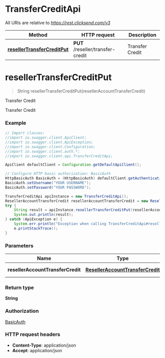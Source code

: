 # TransferCreditApi

All URIs are relative to *https://rest.clicksend.com/v3*

Method | HTTP request | Description
------------- | ------------- | -------------
[**resellerTransferCreditPut**](TransferCreditApi.md#resellerTransferCreditPut) | **PUT** /reseller/transfer-credit | Transfer Credit


<a name="resellerTransferCreditPut"></a>
# **resellerTransferCreditPut**
> String resellerTransferCreditPut(resellerAccountTransferCredit)

Transfer Credit

Transfer Credit

### Example
```java
// Import classes:
//import io.swagger.client.ApiClient;
//import io.swagger.client.ApiException;
//import io.swagger.client.Configuration;
//import io.swagger.client.auth.*;
//import io.swagger.client.api.TransferCreditApi;

ApiClient defaultClient = Configuration.getDefaultApiClient();

// Configure HTTP basic authorization: BasicAuth
HttpBasicAuth BasicAuth = (HttpBasicAuth) defaultClient.getAuthentication("BasicAuth");
BasicAuth.setUsername("YOUR USERNAME");
BasicAuth.setPassword("YOUR PASSWORD");

TransferCreditApi apiInstance = new TransferCreditApi();
ResellerAccountTransferCredit resellerAccountTransferCredit = new ResellerAccountTransferCredit(); // ResellerAccountTransferCredit | ResellerAccountTransferCredit model
try {
    String result = apiInstance.resellerTransferCreditPut(resellerAccountTransferCredit);
    System.out.println(result);
} catch (ApiException e) {
    System.err.println("Exception when calling TransferCreditApi#resellerTransferCreditPut");
    e.printStackTrace();
}
```

### Parameters

Name | Type | Description  | Notes
------------- | ------------- | ------------- | -------------
 **resellerAccountTransferCredit** | [**ResellerAccountTransferCredit**](ResellerAccountTransferCredit.md)| ResellerAccountTransferCredit model |

### Return type

**String**

### Authorization

[BasicAuth](../README.md#BasicAuth)

### HTTP request headers

 - **Content-Type**: application/json
 - **Accept**: application/json

